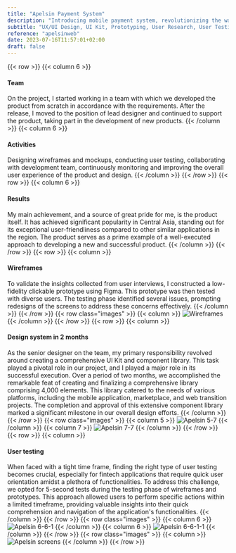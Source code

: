 ```yaml
---
title: "Apelsin Payment System"
description: "Introducing mobile payment system, revolutionizing the way you make secure and convenient transactions on the go."
subtitle: "UX/UI Design, UI Kit, Prototyping, User Research, User Testing"
reference: "apelsinweb"
date: 2023-07-16T11:57:01+02:00
draft: false
---
```

{{< row >}}
{{< column 6 >}}
#### Team
On the project, I started working in a team with which we 
developed the product from scratch in accordance with the 
requirements. After the release, I moved to the position 
of lead designer and continued to support the product, 
taking part in the development of new products.
{{< /column >}}
{{< column 6 >}}
#### Activities
Designing wireframes and mockups, conducting user testing, 
collaborating with development team, continuously monitoring 
and improving the overall user experience of the product and design.
{{< /column >}}
{{< /row >}}
{{< row >}}
{{< column 6 >}}
#### Results
My main achievement, and a source of great pride for me, is the product itself. 
It has achieved significant popularity in Central Asia, standing 
out for its exceptional user-friendliness compared to other similar 
applications in the region. The product serves as a prime example 
of a well-executed approach to developing a new and successful product.
{{< /column >}}
{{< /row >}}
{{< row >}}
{{< column >}}
#### Wireframes
To validate the insights collected from user interviews, 
I constructed a low-fidelity clickable prototype using Figma. 
This prototype was then tested with diverse users. 
The testing phase identified several issues, prompting 
redesigns of the screens to address these concerns effectively.
{{< /column >}}
{{< /row >}}
{{< row class="images" >}}
{{< column >}}
![Wireframes](apelsin-wireframes.png)
{{< /column >}}
{{< /row >}}
{{< row >}}
{{< column >}}
#### Design system in 2 months
As the senior designer on the team, my primary responsibility 
revolved around creating a comprehensive UI Kit and component library. 
This task played a pivotal role in our project, and I played a major 
role in its successful execution. Over a period of two months, 
we accomplished the remarkable feat of creating and finalizing 
a comprehensive library comprising 4,000 elements. 
This library catered to the needs of various platforms, 
including the mobile application, marketplace, and web transition projects. 
The completion and approval of this extensive component 
library marked a significant milestone in our overall design efforts.
{{< /column >}}
{{< /row >}}
{{< row class="images" >}}
{{< column 5 >}}
![Apelsin 5-7](apelsin-5-7.png)
{{< /column >}}
{{< column 7 >}}
![Apelsin 7-7](apelsin-7-7.png)
{{< /column >}}
{{< /row >}}
{{< row >}}
{{< column >}}
#### User testing
When faced with a tight time frame, finding the right type of 
user testing becomes crucial, especially for fintech applications 
that require quick user orientation amidst a plethora of functionalities. 
To address this challenge, we opted for 5-second tests 
during the testing phase of wireframes and prototypes. 
This approach allowed users to perform specific actions 
within a limited timeframe, providing valuable insights into 
their quick comprehension and navigation of the application's functionalities.
{{< /column >}}
{{< /row >}}
{{< row class="images" >}}
{{< column 6 >}}
![Apelsin 6-6-1](apelsin-6-6-1.png)
{{< /column >}}
{{< column 6 >}}
![Apelsin 6-6-1-1](apelsin-6-6-1-1.png)
{{< /column >}}
{{< /row >}}
{{< row class="images" >}}
{{< column >}}
![Apelsin screens](apelsin-screens.png)
{{< /column >}}
{{< /row >}}